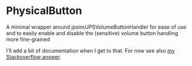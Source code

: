 # PhysicalButton
A minimal wrapper around jpsim/JPSVolumeButtonHandler for ease of use and to easily enable and disable the (sensitive) volume button handling more fine-grained

I'll add a bit of documentation when I get to that. For now see also [my Stackoverflow answer](http://stackoverflow.com/a/37360733/893774).
